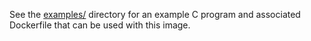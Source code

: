 See the [examples/](./examples/) directory for
an example C program and associated Dockerfile
that can be used with this image.

